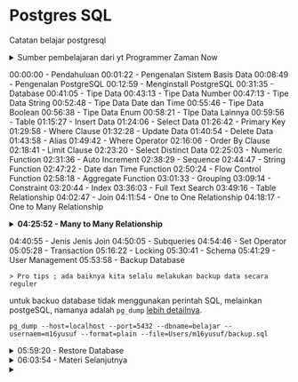 # Postgres SQL

Catatan belajar postgresql 
<details> 
<summary> Sumber pembelajaran dari yt Programmer Zaman Now  </summary>

https://youtu.be/iEeveYoD0SA?si=wGV7oYYJ0rdBuUWG

</details>

00:00:00 - Pendahuluan
00:01:22 - Pengenalan Sistem Basis Data
00:08:49 - Pengenalan PostgreSQL
00:12:59 - Menginstall PostgreSQL
00:31:35 - Database
00:41:05 - Tipe Data
00:43:13 - Tipe Data Number
00:47:13 - Tipe Data String
00:52:48 - Tipe Data Date dan Time
00:55:46 - Tipe Data Boolean
00:56:38 - Tipe Data Enum
00:58:21 - TIpe Data Lainnya
00:59:56 - Table
01:15:27 - Insert Data
01:24:06 - Select Data
01:26:42 - Primary Key
01:29:58 - Where Clause
01:32:28 - Update Data
01:40:54 - Delete Data
01:43:58 - Alias
01:49:42 - Where Operator
02:16:06 - Order By Clause
02:18:41 - Limit Clause
02:23:20 - Select Distinct Data
02:25:03 - Numeric Function
02:31:36 - Auto Increment
02:38:29 - Sequence
02:44:47 - String Function
02:47:22 - Date dan Time Function
02:50:24 - Flow Control Function
02:58:18 - Aggregate Function
03:01:33 - Grouping
03:09:14 - Constraint
03:20:44 - Index
03:36:03 - Full Text Search
03:49:16 - Table Relationship
04:02:47 - Join
04:11:54 - One to One Relationship
04:18:17 - One to Many Relationship

<details> 
<summary  style='font-weight:bold'> 04:25:52 - Many to Many Relationship </summary>

* Many to Many adalah relasi dimana ada relasi antara 2 tabel dimana table pertama bisa punya banyak relasi di table kedua, dan table kedua pun punya banyak relasi di table pertama


* Ini memang sedikit membingungkan, bagaimana caranya bisa relasi kebanyakan secara bolak balik, sedangkan di table kita cuma punya 1 kolom?

* Contoh relasi many to many adalah relasi antara produk dan penjualan, dimana setiap produk bisa dijual berkali kali, dan setiap penjualan bisa untuk lebih dari satu produk
</details>






04:40:55 - Jenis Jenis Join
04:50:05 - Subqueries
04:54:46 - Set Operator
05:05:28 - Transaction
05:16:22 - Locking
05:30:41 - Schema
05:41:29 - User Management
05:53:58 - Backup Database

    > Pro tips ; ada baiknya kita selalu melakukan backup data secara reguler

untuk backuo database tidak menggunakan perintah SQL, melainkan postgeSQL, namanya adalah ``pg_dump`` [lebih detailnya](https://www.postgresql.org/docs/current/app-pgdump.html).

```
pg_dump --host=localhost --port=5432 --dbname=belajar --usernaem=m16yusuf --format=plain --file=Users/m16yusuf/backup.sql
```



<!-- materi restore -->
<details>
<summary>05:59:20 - Restore Database </summary>
Buat database baru dengan nama ``belajar_restore``

```sql 
create database belajar_restore;
```

lalu restore backup sebelumnya backup.sql ke db belajar_restore dengan perintah psql :

```
-- psql --host=localhost --port=5432 --dbname=belajar_restore --username=yourname --file=Users/yourname/backup.sql 
```
</details>

<!-- materi selanjutnya -->
<details>
<summary> 06:03:54 - Materi Selanjutnya</summary>
Postgresql dah tamat materi selanjutnya:

* postgresql ACID
* postgresql table partitioning
* studi kasus database desing psql
* belajar bahasa pemograman
</details>



<details>
<summary> </summary>
</details>


